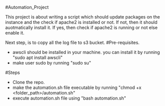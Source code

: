 #Automation_Project

This project is about writing a script which should update packages on the instance and the check if apache2 is installed or not. If not, then it should auotmatically install it. If yes, then check if apache2 is running or not else enable it.

Next step, is to copy all the log file to s3 bucket.
#Pre-requisites.

- awscli should be installed in your machine. you can install it by running "sudo apt install awscli"
- make user sudo by running "sudo su"

#Steps

- Clone the repo.
- make the automation.sh file executable by running "chmod +x <folder_path>/automation.sh"
- execute automation.sh file using "bash automation.sh"

